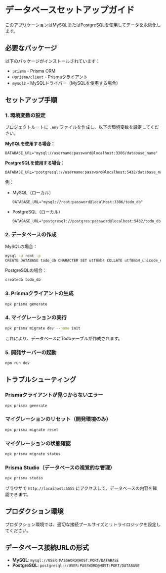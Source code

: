 # データベースセットアップガイド

このアプリケーションはMySQLまたはPostgreSQLを使用してデータを永続化します。

## 必要なパッケージ

以下のパッケージがインストールされています：
- `prisma` - Prisma ORM
- `@prisma/client` - Prismaクライアント
- `mysql2` - MySQLドライバー（MySQLを使用する場合）

## セットアップ手順

### 1. 環境変数の設定

プロジェクトルートに `.env` ファイルを作成し、以下の環境変数を設定してください。

**MySQLを使用する場合：**
```env
DATABASE_URL="mysql://username:password@localhost:3306/database_name"
```

**PostgreSQLを使用する場合：**
```env
DATABASE_URL="postgresql://username:password@localhost:5432/database_name"
```

例：
- MySQL（ローカル）
  ```env
  DATABASE_URL="mysql://root:password@localhost:3306/todo_db"
  ```
- PostgreSQL（ローカル）
  ```env
  DATABASE_URL="postgresql://postgres:password@localhost:5432/todo_db"
  ```

### 2. データベースの作成

MySQLの場合：
```bash
mysql -u root -p
CREATE DATABASE todo_db CHARACTER SET utf8mb4 COLLATE utf8mb4_unicode_ci;
```

PostgreSQLの場合：
```bash
createdb todo_db
```

### 3. Prismaクライアントの生成

```bash
npx prisma generate
```

### 4. マイグレーションの実行

```bash
npx prisma migrate dev --name init
```

これにより、データベースにTodoテーブルが作成されます。

### 5. 開発サーバーの起動

```bash
npm run dev
```

## トラブルシューティング

### Prismaクライアントが見つからないエラー

```bash
npx prisma generate
```

### マイグレーションのリセット（開発環境のみ）

```bash
npx prisma migrate reset
```

### マイグレーションの状態確認

```bash
npx prisma migrate status
```

### Prisma Studio（データベースの視覚的な管理）

```bash
npx prisma studio
```

ブラウザで `http://localhost:5555` にアクセスして、データベースの内容を確認できます。

## プロダクション環境

プロダクション環境では、適切な接続プールサイズとリトライロジックを設定してください。

## データベース接続URLの形式

- **MySQL**: `mysql://USER:PASSWORD@HOST:PORT/DATABASE`
- **PostgreSQL**: `postgresql://USER:PASSWORD@HOST:PORT/DATABASE`


